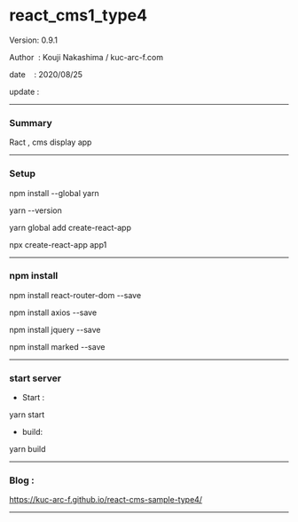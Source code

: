 ﻿# react_cms1_type4

 Version: 0.9.1

 Author  : Kouji Nakashima / kuc-arc-f.com

 date    : 2020/08/25

 update  :

***
### Summary

Ract , cms display app


***
### Setup

npm install --global yarn

yarn --version

yarn global add create-react-app

npx create-react-app app1


***
### npm install

npm install react-router-dom --save

npm install axios --save

npm install jquery --save

npm install marked --save

***
### start server
* Start :

yarn start

* build:

yarn build


***
### Blog :

https://kuc-arc-f.github.io/react-cms-sample-type4/

***

